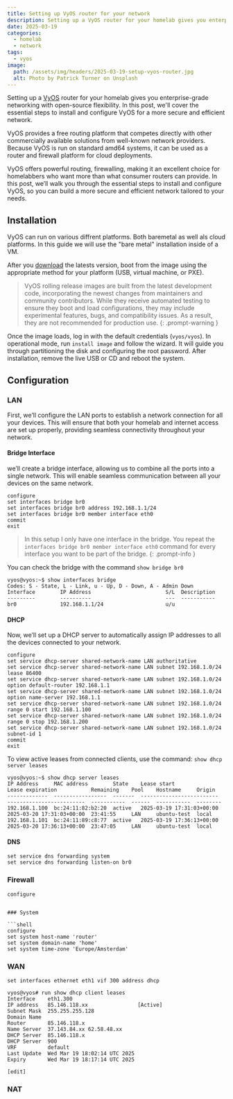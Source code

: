 ```yaml
---
title: Setting up VyOS router for your network
description: Setting up a VyOS router for your homelab gives you enterprise-grade networking with open-source flexibility.
date: 2025-03-19
categories:
  - homelab
  - network
tags: 
  - vyos
image:
  path: /assets/img/headers/2025-03-19-setup-vyos-router.jpg
  alt: Photo by Patrick Turner on Unsplash
---
```


Setting up a [VyOS](https://vyos.io) router for your homelab gives you enterprise-grade networking with open-source flexibility. In this post, we'll cover the essential steps to install and configure VyOS for a more secure and efficient network.

VyOS provides a free routing platform that competes directly with other commercially available solutions from well-known network providers. Because VyOS is run on standard amd64 systems, it can be used as a router and firewall platform for cloud deployments.

VyOS offers powerful routing, firewalling, making it an excellent choice for homelabbers who want more than what consumer routers can provide. In this post, we’ll walk you through the essential steps to install and configure VyOS, so you can build a more secure and efficient network tailored to your needs.

## Installation

VyOS can run on various diffrent platforms. Both baremetal as well als cloud platforms. In this guide we will use the "bare metal" installation inside of a VM.

After you [download](https://github.com/vyos/vyos-nightly-build/releases) the latests version, boot from the image using the appropriate method for your platform (USB, virtual machine, or PXE).

> VyOS rolling release images are built from the latest development code, incorporating the newest changes from maintainers and community contributors. While they receive automated testing to ensure they boot and load configurations, they may include experimental features, bugs, and compatibility issues. As a result, they are not recommended for production use.
{: .prompt-warning }

Once the image loads, log in with the default credentials (`vyos/vyos`). In operational mode, run `install image` and follow the wizard. It will guide you through partitioning the disk and configuring the root password. After installation, remove the live USB or CD and reboot the system.

## Configuration

### LAN

First, we’ll configure the LAN ports to establish a network connection for all your devices. This will ensure that both your homelab and internet access are set up properly, providing seamless connectivity throughout your network.

#### Bridge Interface

we’ll create a bridge interface, allowing us to combine all the ports into a single network. This will enable seamless communication between all your devices on the same network.


```shell
configure
set interfaces bridge br0 
set interfaces bridge br0 address 192.168.1.1/24
set interfaces bridge br0 member interface eth0
commit
exit
```

> In this setup I only have one interface in the bridge. You repeat the `interfaces bridge br0 member interface eth0` command for every interface you want to be part of the bridge.
{: .prompt-info }

You can check the bridge with the command `show bridge br0`

```
vyos@vyos:~$ show interfaces bridge 
Codes: S - State, L - Link, u - Up, D - Down, A - Admin Down
Interface        IP Address                        S/L  Description
---------        ----------                        ---  -----------
br0              192.168.1.1/24                    u/u 
```

#### DHCP

Now, we’ll set up a DHCP server to automatically assign IP addresses to all the devices connected to your network.

```shell
configure
set service dhcp-server shared-network-name LAN authoritative
set service dhcp-server shared-network-name LAN subnet 192.168.1.0/24 lease 86400
set service dhcp-server shared-network-name LAN subnet 192.168.1.0/24 option default-router 192.168.1.1
set service dhcp-server shared-network-name LAN subnet 192.168.1.0/24 option name-server 192.168.1.1
set service dhcp-server shared-network-name LAN subnet 192.168.1.0/24 range 0 start 192.168.1.100
set service dhcp-server shared-network-name LAN subnet 192.168.1.0/24 range 0 stop 192.168.1.200
set service dhcp-server shared-network-name LAN subnet 192.168.1.0/24 subnet-id 1
commit
exit
```

To view active leases from connected clients, use the command: `show dhcp server leases`

```shell
vyos@vyos:~$ show dhcp server leases
IP Address     MAC address        State    Lease start                Lease expiration           Remaining    Pool    Hostname     Origin
-------------  -----------------  -------  -------------------------  -------------------------  -----------  ------  -----------  --------
192.168.1.100  bc:24:11:82:b2:20  active   2025-03-19 17:31:03+00:00  2025-03-20 17:31:03+00:00  23:41:55     LAN     ubuntu-test  local
192.168.1.101  bc:24:11:89:c8:77  active   2025-03-19 17:36:13+00:00  2025-03-20 17:36:13+00:00  23:47:05     LAN     ubuntu-test  local
```

#### DNS

```shell
set service dns forwarding system
set service dns forwarding listen-on br0
```



### Firewall

```
configure


### System

```shell
configure
set system host-name 'router'
set system domain-name 'home'
set system time-zone 'Europe/Amsterdam'
```

### WAN

```shell
set interfaces ethernet eth1 vif 300 address dhcp
```
```shell
vyos@vyos# run show dhcp client leases
Interface    eth1.300
IP address   85.146.118.xx                [Active]
Subnet Mask  255.255.255.128
Domain Name  
Router       85.146.118.x
Name Server  37.143.84.xx 62.58.48.xx
DHCP Server  85.146.118.x
DHCP Server  900
VRF          default
Last Update  Wed Mar 19 18:02:14 UTC 2025
Expiry       Wed Mar 19 18:17:14 UTC 2025

[edit]
```
### NAT

